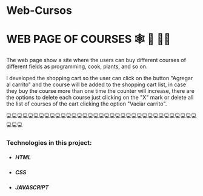 # Web-Cursos

# WEB PAGE OF COURSES 🕸️ 📄 🧑‍🎓

The web page show a site where the users can buy different courses of different fields as programming, cook, plants, and so on. 

I developed the shopping cart so the user can click on the button "Agregar al carrito" and the course will be added to the shopping cart list, in case they buy the course more than one time the counter will increase, there are the options to delete each course just clicking on the "X" mark or delete all the list of courses of the cart clicking the option "Vaciar carrito". 

💻💻💻💻💻💻💻💻💻💻💻💻💻💻💻💻💻💻💻💻💻💻💻💻💻💻💻💻💻💻💻💻💻💻💻💻💻💻

### Technologies in this project:
- ##### HTML
- ##### CSS
- ##### JAVASCRIPT
